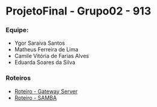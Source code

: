 # ProjetoFinal - Grupo02 - 913

### Equipe:

* Ygor Saraiva Santos
* Matheus Ferreira de Lima
* Camile Vitória de Farias Alves
* Eduarda Soares da Silva

### Roteiros 

- [Roteiro - Gateway Server](https://github.com/DudaSSilva/grupo2-projetoFinal-4b-sred/blob/main/gateway.md)
- [Roteiro - SAMBA ](https://github.com/DudaSSilva/grupo2-projetoFinal-4b-sred/blob/main/samba.md)

